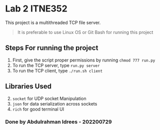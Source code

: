 # Lab 2 ITNE352

This project is a multithreaded TCP file server.

> It is preferable to use Linux OS or Git Bash for running this project

## Steps For running the project

1. First, give the script proper permissions by running `chmod 777 run.py`
2. To run the TCP server, type `run.py server`
3. To run the TCP client, type `./run.sh client`

## Libraries Used

2. `socket` for UDP socket Manipulation
3. `json` for data serialization across sockets
4. `rich` for good terminal UI

### Done by Abdulrahman Idrees - 202200729
